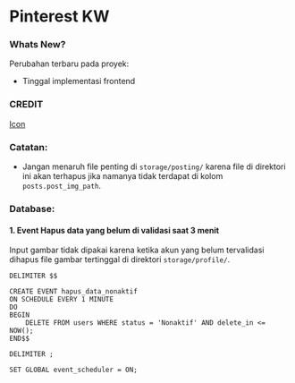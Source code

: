 # Pinterest KW

### Whats New?

Perubahan terbaru pada proyek:

- Tinggal implementasi frontend

### CREDIT

[Icon](https://id.pinterest.com/pin/408912841182046181/)

### Catatan:
- Jangan menaruh file penting di `storage/posting/` karena file di direktori ini akan terhapus jika namanya tidak terdapat di kolom `posts.post_img_path`.

### Database:

#### 1. Event Hapus data yang belum di validasi saat 3 menit

Input gambar tidak dipakai karena ketika akun yang belum tervalidasi dihapus file gambar tertinggal di direktori `storage/profile/`.

```
DELIMITER $$

CREATE EVENT hapus_data_nonaktif
ON SCHEDULE EVERY 1 MINUTE
DO
BEGIN
    DELETE FROM users WHERE status = 'Nonaktif' AND delete_in <= NOW();
END$$

DELIMITER ;
```

```
SET GLOBAL event_scheduler = ON;
```
